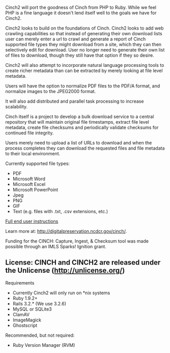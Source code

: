 Cinch2 will port the goodness of Cinch from PHP to Ruby.
While we feel PHP is a fine language it doesn't lend itself well to the goals we have for Cinch2.

Cinch2 looks to build on the foundations of Cinch.  Cinch2 looks to add web crawling capabilities so that instead of
generating their own download lists user can merely enter a url to crawl and generate a report of Cinch supported file
types they might download from a site, which they can then selectively edit for download.  User no longer need to
generate their own list of files to download, though they still have that option if they so desire.

Cinch2 will also attempt to incorporate natural language processing tools to create richer metadata than can be
extracted by merely looking at file level metadata.

Users will have the option to normalize PDF files to the PDF/A format, and normalize images to the JPEG2000 format.

It will also add distributed and parallel task processing to increase scalability.

Cinch itself is a project to develop a bulk download service to a central repository 
that will maintain original file timestamps, extract file level metadata, 
create file checksums and periodically validate checksums for continued file integrity. 

Users merely need to upload a list of URLs to download and 
when the process completes they can download the requested files and file metadata 
to their local environment.

Currently supported file types:
 
 * PDF
 * Microsoft Word
 * Microsoft Excel
 * Microsoft PowerPoint
 * Jpeg
 * PNG
 * GIF
 * Text (e.g. files with .txt, .csv extensions, etc.)

<a href="http://cinch.nclive.org/Cinch/CINCHdocumentation.pdf">Full end user instructions</a>

Learn more at: http://digitalpreservation.ncdcr.gov/cinch/.

Funding for the CINCH: Capture, Ingest, & Checksum tool was made possible through 
an IMLS Sparks! Ignition grant.

License:  CINCH and CINCH2 are released under the Unlicense (http://unlicense.org/)
-------------------------
Requirements

* Currently Cinch2 will only run on *nix systems
* Ruby 1.9.2+
* Rails 3.2.* (We use 3.2.6)
* MySQL or SQLite3
* ClamAV
* ImageMagick
* Ghostscript

Recommended, but not required:

* Ruby Version Manager (RVM)